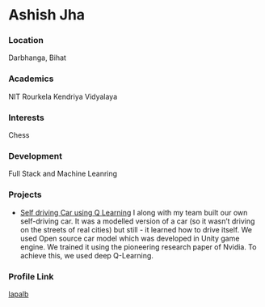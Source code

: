# Ashish Jha

### Location

Darbhanga, Bihat

### Academics
NIT Rourkela
Kendriya Vidyalaya

### Interests

Chess

### Development

Full Stack and Machine Leanring

### Projects

- [Self driving Car using Q Learning](https://github.com/lapalb/Self-Driving-Car) 
I along with my team built our own self-driving car. It was a modelled version of a
car (so it wasn’t driving on the streets of real cities) but still - it learned how to drive
itself. We used Open source car model which was developed in Unity game engine. We
trained it using the pioneering research paper of Nvidia. To achieve this, we used deep
Q-Learning.

### Profile Link

[lapalb](https://github.com/lapalb)